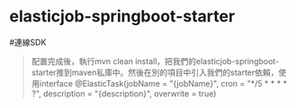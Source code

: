 # elasticjob-springboot-starter

#連線SDK



>配置完成後，執行mvn clean install，把我們的elasticjob-springboot-starter推到maven私庫中。然後在別的項目中引入我們的starter依賴，使用interface @ElasticTask(jobName = "{jobName}", cron = "*/5 * * * * ?", description = "{description}", overwrite = true)
